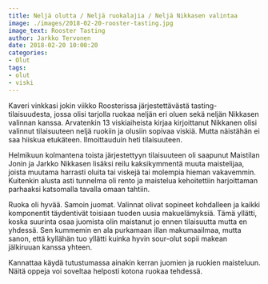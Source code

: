 ```yaml
---
title: Neljä olutta / Neljä ruokalajia / Neljä Nikkasen valintaa
image: ./images/2018-02-20-rooster-tasting.jpg
image_text: Rooster Tasting
author: Jarkko Tervonen
date: 2018-02-20 10:00:20
categories:
- Olut
tags:
- olut
- viski
---
```

Kaveri vinkkasi jokin viikko Roosterissa järjestettävästä tasting-tilaisuudesta, jossa olisi tarjolla ruokaa neljän eri oluen sekä neljän Nikkasen valinnan kanssa. Arvatenkin 13 viskiaiheista kirjaa kirjoittanut Nikkanen olisi valinnut tilaisuuteen neljä ruokiin ja olusiin sopivaa viskiä. Mutta näistähän ei saa hiiskua etukäteen. Ilmoittauduin heti tilaisuuteen.

Helmikuun kolmantena toista järjestettyyn tilaisuuteen oli saapunut Maistilan Jonin ja Jarkko Nikkasen lisäksi reilu kaksikymmentä muuta maistelijaa, joista muutama harrasti oluita tai viskejä tai molempia hieman vakavemmin. Kuitenkin alusta asti tunnelma oli rento ja maistelua kehoitettiin harjoittaman parhaaksi katsomalla tavalla omaan tahtiin.

Ruoka oli hyvää. Samoin juomat. Valinnat olivat sopineet kohdalleen ja kaikki komponentit täydentivät toisiaan tuoden uusia makuelämyksiä. Tämä yllätti, koska suurinta osaa juomista olin maistanut jo ennen tilaisuutta mutta en yhdessä. Sen kummemin en ala purkamaan illan makumaailmaa, mutta sanon, että kyllähän tuo yllätti kuinka hyvin sour-olut sopii makean jälkiruuan kanssa yhteen.

Kannattaa käydä tutustumassa ainakin kerran juomien ja ruokien maisteluun. Näitä oppeja voi soveltaa helposti kotona ruokaa tehdessä.
